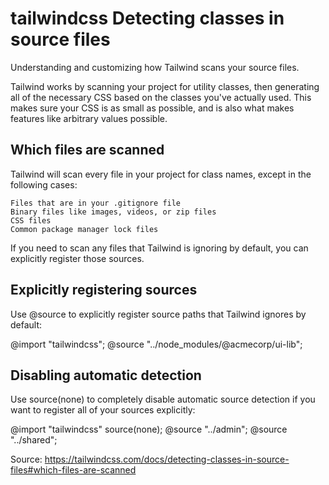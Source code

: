 # tailwindcss Detecting classes in source files

Understanding and customizing how Tailwind scans your source files.

Tailwind works by scanning your project for utility classes, then generating all of the necessary CSS based on the classes you've actually used.
This makes sure your CSS is as small as possible, and is also what makes features like arbitrary values possible.

## Which files are scanned

Tailwind will scan every file in your project for class names, except in the following cases:

    Files that are in your .gitignore file
    Binary files like images, videos, or zip files
    CSS files
    Common package manager lock files

If you need to scan any files that Tailwind is ignoring by default, you can explicitly register those sources.

## Explicitly registering sources

Use @source to explicitly register source paths that Tailwind ignores by default:

@import "tailwindcss";
@source "../node_modules/@acmecorp/ui-lib";

## Disabling automatic detection

Use source(none) to completely disable automatic source detection if you want to register all of your sources explicitly:

@import "tailwindcss" source(none);
@source "../admin";
@source "../shared";

Source: https://tailwindcss.com/docs/detecting-classes-in-source-files#which-files-are-scanned
